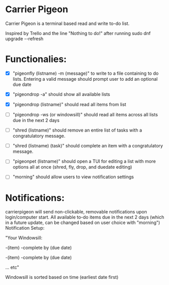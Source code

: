 # Carrier Pigeon
Carrier Pigeon is a terminal based read and write to-do list. 

Inspired by Trello and the line "Nothing to do!" after running sudo dnf upgrade --refresh

# Functionalies:

- [x] "pigeonfly (listname) -m (message)" to write to a file containing to do lists. Entering a valid message should prompt user to add an optional due date
- [x] "pigeondrop -a" should show all available lists
- [x] "pigeondrop (listname)" should read all items from list
- [ ] "pigeondrop -ws (or windowsill)" should read all items across all lists due in the next 2 days
- [ ] "shred (listname)" should remove an entire list of tasks with a congratulatory message.
- [ ] "shred (listname) (task)" should complete an item with a congratulatory message. 
- [ ] "pigeonpet (listname)" should open a TUI for editing a list with more options all at once (shred, fly, drop, and duedate editing)
- [ ] "morning" should allow users to view notification settings



# Notifications:

  carrierpigeon will send non-clickable, removable notifications upon login/computer start. 
  All available to-do items due in the next 2 days (which in a future update, can be changed based on user choice with "morning")
Notification Setup:

"Your Windowsill:

 -(item) -complete by (due date)

 -(item) -complete by (due date)

 ... etc"

Windowsill is sorted based on time (earliest date first)








